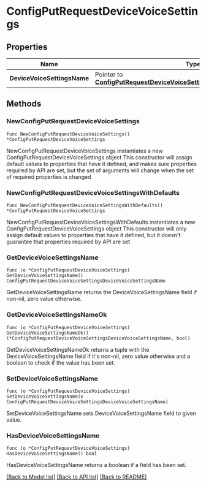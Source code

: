 # ConfigPutRequestDeviceVoiceSettings

## Properties

Name | Type | Description | Notes
------------ | ------------- | ------------- | -------------
**DeviceVoiceSettingsName** | Pointer to [**ConfigPutRequestDeviceVoiceSettingsDeviceVoiceSettingsName**](ConfigPutRequestDeviceVoiceSettingsDeviceVoiceSettingsName.md) |  | [optional] 

## Methods

### NewConfigPutRequestDeviceVoiceSettings

`func NewConfigPutRequestDeviceVoiceSettings() *ConfigPutRequestDeviceVoiceSettings`

NewConfigPutRequestDeviceVoiceSettings instantiates a new ConfigPutRequestDeviceVoiceSettings object
This constructor will assign default values to properties that have it defined,
and makes sure properties required by API are set, but the set of arguments
will change when the set of required properties is changed

### NewConfigPutRequestDeviceVoiceSettingsWithDefaults

`func NewConfigPutRequestDeviceVoiceSettingsWithDefaults() *ConfigPutRequestDeviceVoiceSettings`

NewConfigPutRequestDeviceVoiceSettingsWithDefaults instantiates a new ConfigPutRequestDeviceVoiceSettings object
This constructor will only assign default values to properties that have it defined,
but it doesn't guarantee that properties required by API are set

### GetDeviceVoiceSettingsName

`func (o *ConfigPutRequestDeviceVoiceSettings) GetDeviceVoiceSettingsName() ConfigPutRequestDeviceVoiceSettingsDeviceVoiceSettingsName`

GetDeviceVoiceSettingsName returns the DeviceVoiceSettingsName field if non-nil, zero value otherwise.

### GetDeviceVoiceSettingsNameOk

`func (o *ConfigPutRequestDeviceVoiceSettings) GetDeviceVoiceSettingsNameOk() (*ConfigPutRequestDeviceVoiceSettingsDeviceVoiceSettingsName, bool)`

GetDeviceVoiceSettingsNameOk returns a tuple with the DeviceVoiceSettingsName field if it's non-nil, zero value otherwise
and a boolean to check if the value has been set.

### SetDeviceVoiceSettingsName

`func (o *ConfigPutRequestDeviceVoiceSettings) SetDeviceVoiceSettingsName(v ConfigPutRequestDeviceVoiceSettingsDeviceVoiceSettingsName)`

SetDeviceVoiceSettingsName sets DeviceVoiceSettingsName field to given value.

### HasDeviceVoiceSettingsName

`func (o *ConfigPutRequestDeviceVoiceSettings) HasDeviceVoiceSettingsName() bool`

HasDeviceVoiceSettingsName returns a boolean if a field has been set.


[[Back to Model list]](../README.md#documentation-for-models) [[Back to API list]](../README.md#documentation-for-api-endpoints) [[Back to README]](../README.md)


